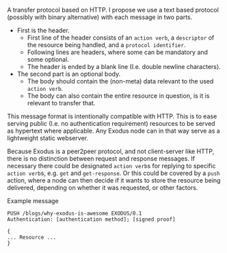 A transfer protocol based on HTTP.
I propose we use a text based protocol (possibly with binary alternative) with each message in two parts.
* First is the header.
  * First line of the header consists of an `action verb`, a `descriptor` of the resource being handled, and a `protocol identifier`.
  * Following lines are headers, where some can be mandatory and some optional.
  * The header is ended by a blank line (I.e. double newline characters).
* The second part is an optional body.
  * The body should contain the (non-meta) data relevant to the used `action verb`.
  * The body can also contain the entire resource in question, is it is relevant to transfer that.

This message format is intentionally compatible with HTTP. This is to ease serving public (I.e. no authentication requirement) resources to be served as hypertext where applicable. Any Exodus node can in that way serve as a lightweight static webserver.

Because Exodus is a peer2peer protocol, and not client-server like HTTP, there is no distinction between request and response messages. If necessary there could be designated `action verb`s for replying to specific `action verb`s, e.g. `get` and `get-response`. Or this could be covered by a `push` action, where a node can then decide if it wants to store the resource being delivered, depending on whether it was requested, or other factors.

Example message
```
PUSH /blogs/why-exodus-is-awesome EXODUS/0.1
Authentication: [authentication method]; [signed proof]

{
... Resource ...
}
```
